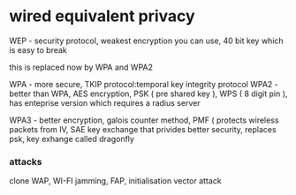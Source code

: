 # wired equivalent privacy

WEP - security protocol, weakest encryption you can use, 40 bit key which is easy to break

this is replaced now by WPA and WPA2

WPA - more secure, TKIP protocol:temporal key integrity protocol
WPA2 - better than WPA, AES encryption, PSK ( pre shared key ), WPS ( 8 digit pin ), has enteprise version which requires a radius server

WPA3 - better encryption, galois counter method, PMF ( protects wireless packets from IV, SAE key exchange that privides better security, replaces psk, key exhange called dragonfly

### attacks
clone WAP, WI-FI jamming, FAP, initialisation vector attack
